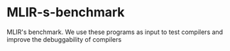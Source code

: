 # MLIR-s-benchmark
MLIR's benchmark. We use these programs as input to test compilers and improve the debuggability of compilers
